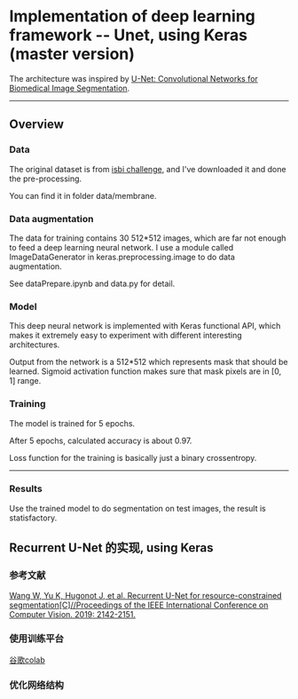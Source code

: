 # Implementation of deep learning framework -- Unet, using Keras (master version)

The architecture was inspired by [U-Net: Convolutional Networks for Biomedical Image Segmentation](http://lmb.informatik.uni-freiburg.de/people/ronneber/u-net/).

---

## Overview

### Data

The original dataset is from [isbi challenge](http://brainiac2.mit.edu/isbi_challenge/), and I've downloaded it and done the pre-processing.

You can find it in folder data/membrane.

### Data augmentation

The data for training contains 30 512*512 images, which are far not enough to feed a deep learning neural network. I use a module called ImageDataGenerator in keras.preprocessing.image to do data augmentation.

See dataPrepare.ipynb and data.py for detail.


### Model

This deep neural network is implemented with Keras functional API, which makes it extremely easy to experiment with different interesting architectures.

Output from the network is a 512*512 which represents mask that should be learned. Sigmoid activation function
makes sure that mask pixels are in \[0, 1\] range.

### Training

The model is trained for 5 epochs.

After 5 epochs, calculated accuracy is about 0.97.

Loss function for the training is basically just a binary crossentropy.


---
### Results

Use the trained model to do segmentation on test images, the result is statisfactory.

## Recurrent U-Net 的实现, using Keras

### 参考文献

[Wang W, Yu K, Hugonot J, et al. Recurrent U-Net for resource-constrained segmentation[C]//Proceedings of the IEEE International Conference on Computer Vision. 2019: 2142-2151.](https://arxiv.org/pdf/1906.04913.pdf)

### 使用训练平台

[谷歌colab](https://colab.research.google.com/)

### 优化网络结构